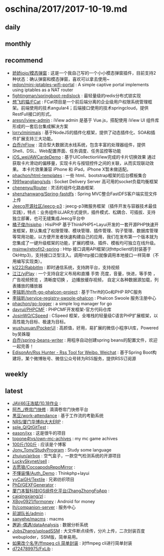 # oschina/2017/2017-10-19.md



## daily



## monthly



## recommend

- [娇娇jojo/模态弹窗](http://git.oschina.net/null_747_9838/MoTaiDanChuang) : 这是一个我自己写的一个小小模态弹窗插件，目前支持2种状态：确认弹窗和模态弹窗，喜欢可以拿去使用~
- [iedon/mini-iptables-wifi-portal](http://git.oschina.net/iedon/mini-iptables-wifi-portal) : A simple captive portal implements using iptables as a NAT router
- [fightingman/springboot-redislock](http://git.oschina.net/moinca/springboot-redislock) : 最轻量级的redis分布式锁实现
- [想飞的猫/FCat](http://git.oschina.net/xfdm/FCat) : FCat项目是一个前后端分离的企业级用户权限系统管理框架。前端使用的技术angular4；后端接口使用的技术springcloud，提供RestFull接口的形式。
- [aresn/iview-admin](http://git.oschina.net/icarusion/iview-admin) : iView admin 是基于 Vue.js，搭配使用 iView UI 组件库形成的一套后台集成解决方案
- [lorry/minimajs](http://git.oschina.net/lorrychen/minimajs) : 基于NodeJS的插件化框架，提供了动态插件化、SOA和插件扩展支持三大功能。
- [白乔/πFlow](http://git.oschina.net/bluejoe/piflow) : 混合型大数据流水线系统，包含丰富的处理器组件，提供Shell、DSL、Web配置界面、任务调度、任务监控等功能
- [iOS_wei/AWCardeDemo](http://git.oschina.net/orz_wei/AWCardeDemo) : 基于UICollectionView完成的卡片切换效果 通过获取卡片滑动的偏移量，实现卡片与按钮控件之间的关联，从而实现联动效果。 本卡片效果兼容 iPhone 和 iPad，iPhone X暂未做适配。
- [phachon/html-templates](http://git.oschina.net/phachon/html-templates) : 一些 html、bootstrap框架的后台模板集合
- [1991wangliang/sds](http://git.oschina.net/wangliang1991/sds) : Socket Delivery Server 高可用的socket负载均衡框架
- [chenenyu/Router](http://git.oschina.net/chenenyu/Router) : 灵活的组件化路由框架.
- [shenzhanwang/Spring-fastdfs](http://git.oschina.net/shenzhanwang/Spring-fastdfs) : Spring MVC整合FastDFS客户端实现文件上传
- [Jeecg开源社区/jeecg-p3](http://git.oschina.net/jeecg/jeecg-p3) : jeecg-p3微服务框架（插件开发与容器技术最佳实践），特点：业务组件以JAR方式提供，插件模式、松耦合、可插拔、支持独立部署，也可无缝集成Jeecg平台中
- [橘子俊/hisiphp](http://git.oschina.net/hisi/hisiphp) : HisiPHP 基于ThinkPHP5+Layui开发的一套开源PHP快速开发框架，默认集成了权限管理、模块管理、插件管理、钩子管理、数据库管理等常用功能，以方便开发者快速构建自己的应用，我们在发布第一个版本就为您集成了一键升级框架的功能，扩展的模块、插件、模板均可独立在线升级。
- [msimw/retrofit2-spring](http://git.oschina.net/msimw/retrofit2-spring) : Http 接口调用API框架(对httpclient的封装基于OkHttp3)，支持接口泛型注入。调用http接口就像调用本地接口一样简单（不用编写实现类）。
- [kl222/RabbitIm](http://git.oschina.net/kl222/rabbitim) : 即时通信系统，支持跨平台，支持视频
- [江江/yjPlay](http://git.oschina.net/yangchaojiang0515/yjPlay) : 一个支持自定义布局和直播 手势 亮度，音量，快进，等手势 ，广告视频预览 ，清晰度切换 ， 边播放缓存视频， 自定义各种数据源加载，列表播放的播放器
- [李铭昕/thrift-go-phalcon-project](http://git.oschina.net/limingxinleo/thrift-go-phalcon-project) : 基于Thrift的Go和PHP RPC服务
- [李铭昕/service-registry-swoole-phalcon](http://git.oschina.net/limingxinleo/service-registry-swoole-phalcon) : Phalcon Swoole 服务注册中心
- [phachon/go-logger](http://git.oschina.net/phachon/go-logger) : a simple log manager for go
- [dayrui/PHPCMF](http://git.oschina.net/dayrui/phpcmf) : PHPCMF开发框架-官方代码仓库
- [JosinWO/CSpeed](http://git.oschina.net/josinli/cspeed) : CSpeed 框架，全堆栈的轻量级C语言PHP扩展框架，以高性能为目标、极速为目标。
- [wushuxuan/PockerUI](http://git.oschina.net/wushuxuan/PockerUI) : 高颜值，好用，易扩展的微信小程序UI库，Powered by吴姝璇
- [白乔/spring-beans-writer](http://git.oschina.net/bluejoe/spring-beans-writer) : 用程序自动创建spring beans的配置文件，欢迎一起完善！
- [EdisonAn/Rss Hunter - Rss Tool for Weibo. Weichat](http://git.oschina.net/accacc/rsshunter) : 基于Spring Boot构建将，某个微博账号、微信公众号转为RSS服务，提供RSS订阅源


## weekly



## latest

- [JAV46汪浩斌/10.18作业](http://git.oschina.net/www.wanghaobin.com/10.18ZuoYe) : 
- [阿杰_/卷帘门快修](http://git.oschina.net/snowball32/repair) : 滴滴卷帘门快修平台
- [黑豆/work-attendance](http://git.oschina.net/Mayuzhong/work-attendance) : 基于工作流的考勤系统
- [NRS/厦门华博向大大ERP](http://git.oschina.net/NRS/huabo) : 
- [sple_Q/QtGitTest](http://git.oschina.net/sple/QtGitTest) : 
- [eason/jxx](http://git.oschina.net/easonY/jxx) : 这是很牛的项目
- [topone4tvs/own-mc-achives](http://git.oschina.net/topone4tvs/own-mc-achives) : my mc game achives
- [100斤/100斤](http://git.oschina.net/50k/50k) : 应该是个博客
- [Jony_Tony/StudyProgram](http://git.oschina.net/JonyTony/StudyProgram) : Study some language
- [zhujun/airbox](http://git.oschina.net/imzhujun/airbox) : 空气盒子，一款空气检测系统的开源项目
- [LuckySkynet/sell](http://git.oschina.net/LuckySkynet/sell) : 
- [古愿狼/CocoapodsRepoMirror](http://git.oschina.net/moshiwu/CocoapodsRepoMirror) : 
- [不懂装懂/Auth_Demo](http://git.oschina.net/swocn/Auth_Demo) : Thinkphp+layui
- [yyCaiGH/Textile](http://git.oschina.net/cyy1222/Textile) : 兄弟纺织项目
- [PhD/GEXFGenerator](http://git.oschina.net/UCanIUp/GEXFGenerator) : 
- [厦门本智科技IOS组件化平台/ZhangZhongFoApp](http://git.oschina.net/xmbenzhi/ZhangZhongFoApp) : 
- [caiqingxiang/zl](http://git.oschina.net/caiqingxiang/zl) : 
- [XBoy0921/formoney](http://git.oschina.net/XBoy0921_space-time_site/formoney) : Android for money
- [lh/companion-server](http://git.oschina.net/lh92/companion-server) : 服务中心
- [前湖队长/admin](http://git.oschina.net/qianhuduizhang/j-admin) : 
- [sanyehe/macms](http://git.oschina.net/sanyehe/macms) : macms
- [邂逅-偶遇/dataAnalysis](http://git.oschina.net/xiehou/dataAnalysis) : 数据分析系统
- [JobsZhang/uploadSSM](http://git.oschina.net/JJobsZhang/uploadSSM) : 大文件断点续传，分片上传，二次封装百度webuploder，SSM版，简单易用。
- [如果改个名字/ffmpeg cli 简单封装](http://git.oschina.net/yaoyefengyun/ffmpeg-cli-JianDanFengZhuang) : 对ffmpeg cli进行简单封装
- [d724789975/FxLib](http://git.oschina.net/qq724789975/FxLib) : 